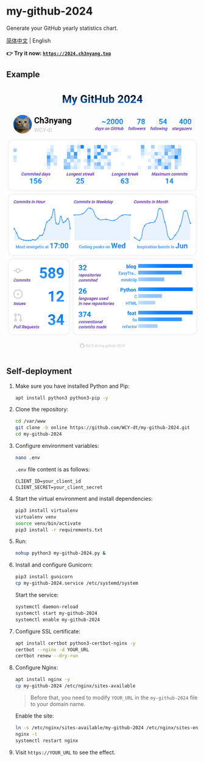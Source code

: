 # my-github-2024

Generate your GitHub yearly statistics chart.

[简体中文](README_zh-CN.md) | English

**👉 Try it now: [`https://2024.ch3nyang.top`](https://2024.ch3nyang.top)**

## Example

![example](example.png)

## Self-deployment

1. Make sure you have installed Python and Pip:

    ```bash
    apt install python3 python3-pip -y
    ```

2. Clone the repository:

    ```bash
    cd /var/www
    git clone -b online https://github.com/WCY-dt/my-github-2024.git
    cd my-github-2024
    ```

3. Configure environment variables:

    ```bash
    nano .env
    ```

    `.env` file content is as follows:

    ```env
    CLIENT_ID=your_client_id
    CLIENT_SECRET=your_client_secret
    ```

4. Start the virtual environment and install dependencies:

    ```bash
    pip3 install virtualenv
    virtualenv venv
    source venv/bin/activate
    pip3 install -r requirements.txt
    ```

5. Run:

    ```bash
    nohup python3 my-github-2024.py &
    ```

6. Install and configure Gunicorn:

    ```bash
    pip3 install gunicorn
    cp my-github-2024.service /etc/systemd/system
    ```

    Start the service:

    ```bash
    systemctl daemon-reload
    systemctl start my-github-2024
    systemctl enable my-github-2024
    ```

7. Configure SSL certificate:

    ```bash
    apt install certbot python3-certbot-nginx -y
    certbot --nginx -d YOUR_URL
    certbot renew --dry-run
    ```

8. Configure Nginx:

    ```bash
    apt install nginx -y
    cp my-github-2024 /etc/nginx/sites-available
    ```

    > Before that, you need to modify `YOUR_URL` in the `my-github-2024` file to your domain name.

    Enable the site:

    ```bash
    ln -s /etc/nginx/sites-available/my-github-2024 /etc/nginx/sites-enabled
    nginx -t
    systemctl restart nginx
    ```

9. Visit `https://YOUR_URL` to see the effect.
